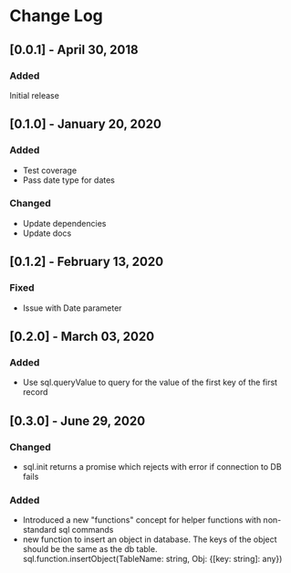 # Change Log

## [0.0.1] - April 30, 2018

### Added

Initial release

## [0.1.0] - January 20, 2020

### Added

-   Test coverage
-   Pass date type for dates

### Changed

-   Update dependencies
-   Update docs

## [0.1.2] - February 13, 2020

### Fixed

-   Issue with Date parameter

## [0.2.0] - March 03, 2020

### Added

-   Use sql.queryValue to query for the value of the first key of the first record

## [0.3.0] - June 29, 2020

### Changed

-   sql.init returns a promise which rejects with error if connection to DB fails

### Added

-   Introduced a new "functions" concept for helper functions with non-standard sql commands
-   new function to insert an object in database. The keys of the object should be the same as the db table. sql.function.insertObject(TableName: string, Obj: {[key: string]: any})
